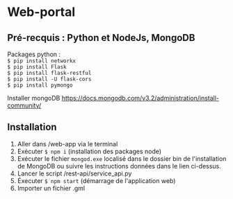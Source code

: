 # Web-portal
## Pré-recquis : Python et NodeJs, MongoDB
Packages python :<br>
`$ pip install networkx`<br>
`$ pip install Flask`<br>
`$ pip install flask-restful`<br>
`$ pip install -U flask-cors`<br>
`$ pip install pymongo`<br>

Installer mongoDB https://docs.mongodb.com/v3.2/administration/install-community/
## Installation
1. Aller dans /web-app via le terminal
2. Exécuter `$ npm i` (installation des packages node)
3. Exécuter le fichier `mongod.exe` localisé dans le dossier bin de l'installation de MongoDB ou suivre les instructions données dans le lien ci-dessus.
4. Lancer le script /rest-api/service_api.py
5. Éxecuter `$ npm start` (démarrage de l'application web)
6. Importer un fichier .gml
